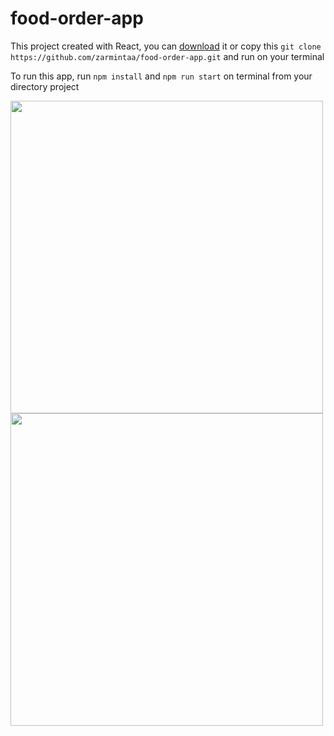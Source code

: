# food-order-app

This project created with React, you can [download](https://github.com/zarmintaa/food-order-app/archive/refs/heads/main.zip) it or copy this `git clone https://github.com/zarmintaa/food-order-app.git` and run on your terminal 

To run this app, run `npm install` and `npm run start` on terminal from your directory project

<img src="C:\Users\akhma\Desktop\repository\food-order-app\src\assets\food app 1.jpg" width="500"/>
<img src="C:\Users\akhma\Desktop\repository\food-order-app\src\assets\food2.jpg" width="500"/>
